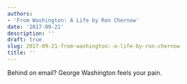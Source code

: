```yaml
---
authors:
- 'From Washington: A Life by Ron Chernow'
date: '2017-09-21'
description: ''
draft: true
slug: 2017-09-21-from-washington:-a-life-by-ron-chernow
title: ''
---
```

Behind on email? George Washington feels your pain.



